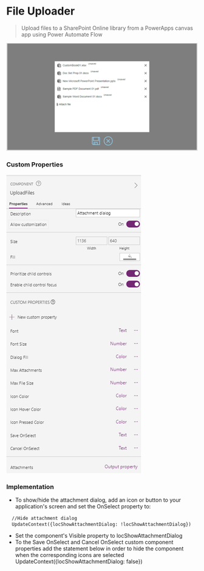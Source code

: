 # File Uploader
> Upload files to a SharePoint Online library from a PowerApps canvas app using Power Automate Flow

![(./../FileUpload/UploadFiles.png)](./../FileUpload/UploadFiles.png)

### Custom Properties
![(./../FileUpload/UploadFilesProperties.png)](./../FileUpload/UploadFilesProperties.png)

### Implementation
- To show/hide the attachment dialog, add an icon or button to your application's screen and set the OnSelect property to:
```
  //Hide attachment dialog
  UpdateContext({locShowAttachmentDialog: !locShowAttachmentDialog})
```
- Set the component's Visible property to locShowAttachmentDialog
- To the Save OnSelect and Cancel OnSelect custom component properties add the statement below in order to hide the component when the corresponding icons are selected
  UpdateContext({locShowAttachmentDialog: false})

